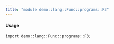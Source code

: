 ```yaml
---
title: "module demo::lang::Func::programs::F3"
---
```


#### Usage

`import demo::lang::Func::programs::F3;`


